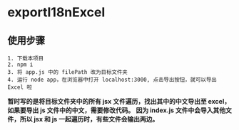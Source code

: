 <!--
 * @Description: file content
 * @Author: RongWei
 * @Date: 2019-09-09 09:27:10
 * @LastEditors: RongWei
 * @LastEditTime: 2019-09-09 09:31:59
 -->
# exportI18nExcel

## 使用步骤
```
1. 下载本项目
2. npm i
3. 将 app.js 中的 filePath 改为目标文件夹
4. 运行 node app，在浏览器中打开 localhost:3000, 点击导出按钮，就可以导出 Excel 啦
```

**暂时写的是将目标文件夹中的所有 jsx 文件遍历，找出其中的中文导出至 excel，如果要导出 js 文件中的中文，需要修改代码。**
**因为 index.js 文件中会导入其他文件，所以 jsx 和 js 一起遍历时，有些文件会输出两边。**